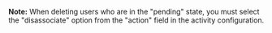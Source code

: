 **Note:** When deleting users who are in the "pending" state, you must select the "disassociate" option from the "action" field in the activity configuration.
